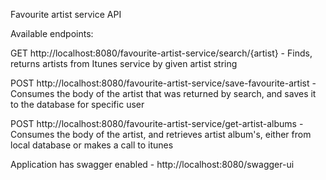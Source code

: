 Favourite artist service API

Available endpoints:

GET http://localhost:8080/favourite-artist-service/search/{artist} - Finds, returns artists from Itunes service by
given artist string

POST http://localhost:8080/favourite-artist-service/save-favourite-artist - Consumes the body of the artist that was
returned by search, and saves it to the database for specific user

POST http://localhost:8080/favourite-artist-service/get-artist-albums - Consumes the body of the artist, and retrieves
artist album's, either from local database or makes a call to itunes

Application has swagger enabled - http://localhost:8080/swagger-ui